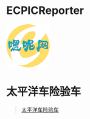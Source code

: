 ﻿# ECPICReporter

![Logo](https://raw.githubusercontent.com/sunnyit/ECPICReporter/master/icon114.png)
# 太平洋车险验车

>[太平洋车险验车](https://rawgit.com/sunnyit/ECPICReporter/74966a7c74437b3a8febbfdfa9afb6d0cc7b926f/ECPICReporter.html)
